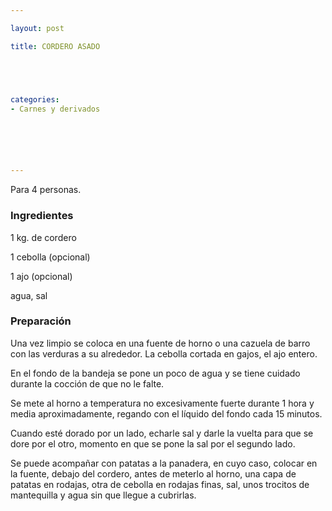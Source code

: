 ```yaml
---

layout: post

title: CORDERO ASADO





categories:
- Carnes y derivados






---
```


Para 4 personas.

<h3>Ingredientes</h3>

1 kg. de cordero

1 cebolla (opcional)

1 ajo (opcional)

agua, sal

<h3>Preparación</h3>

Una vez limpio se coloca en una fuente de horno o una cazuela de barro con las verduras a su alrededor. La cebolla cortada en gajos, el ajo entero.

En el fondo de la bandeja se pone un poco de agua y se tiene cuidado durante la cocción de que no le falte.

Se mete al horno a temperatura no excesivamente fuerte durante 1 hora y media aproximadamente, regando con el líquido del fondo cada 15 minutos.

Cuando esté dorado por un lado, echarle sal y darle la vuelta para que se dore por el otro, momento en que se pone la sal por el segundo lado.

Se puede acompañar con patatas a la panadera, en cuyo caso, colocar en la fuente, debajo del cordero, antes de meterlo al horno, una capa de patatas en rodajas, otra de cebolla en rodajas finas, sal, unos trocitos de mantequilla y agua sin que llegue a cubrirlas.


